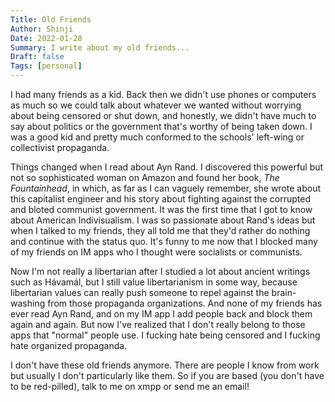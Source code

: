 ```yaml
---
Title: Old Friends
Author: Shinji
Date: 2022-01-28
Summary: I write about my old friends...
Draft: false
Tags: [personal]
---
```


I had many friends as a kid. Back then we didn't use phones or computers as much so we could talk about whatever we wanted without worrying about being censored or shut down, and honestly, we didn't have much to say about politics or the government that's worthy of being taken down. I was a good kid and pretty much conformed to the schools' left-wing or collectivist propaganda.

Things changed when I read about Ayn Rand. I discovered this powerful but not so sophisticated woman on Amazon and found her book, *The Fountainhead*, in which, as far as I can vaguely remember, she wrote about this capitalist engineer and his story about fighting against the corrupted and bloted communist government. It was the first time that I got to know about American Indivisualism. I was so passionate about Rand's ideas but when I talked to my friends, they all told me that they'd rather do nothing and continue with the status quo. It's funny to me now that I blocked many of my friends on IM apps who I thought were socialists or communists.

Now I'm not really a libertarian after I studied a lot about ancient writings such as Hávamál, but I still value libertarianism in some way, because libertarian values can really push someone to repel against the brain-washing from those propaganda organizations. And none of my friends has ever read Ayn Rand, and on my IM app I add people back and block them again and again. But now I've realized that I don't really belong to those apps that "normal" people use. I fucking hate being censored and I fucking hate organized propaganda.

I don't have these old friends anymore. There are people I know from work but usually I don't particularly like them. So if you are based (you don't have to be red-pilled), talk to me on xmpp or send me an email!
